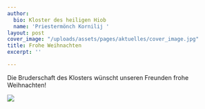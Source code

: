 ```yaml
---
author:
  bio: Kloster des heiligen Hiob
  name: 'Priestermönch Kornilij '
layout: post
cover_image: "/uploads/assets/pages/aktuelles/cover_image.jpg"
title: Frohe Weihnachten
excerpt: ''

---
```

Die Bruderschaft des Klosters wünscht unseren Freunden frohe Weihnachten! 

![](https://res.cloudinary.com/hiobmon/image/upload/v1610113003/media/2021/EBACF982-F85F-4D8C-A7CA-91476FD42ADA_gaw5zl.jpg)